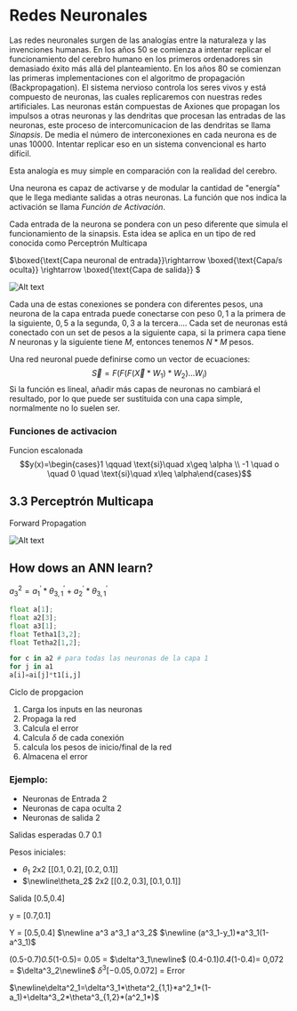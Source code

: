 # Redes Neuronales
Las redes neuronales surgen de las analogías entre la naturaleza y las invenciones humanas.
En los años 50 se comienza a intentar replicar el funcionamiento del cerebro humano en los primeros ordenadores sin demasiado éxito más allá del planteamiento.
En los años 80 se comienzan las primeras implementaciones con el algoritmo de propagación (Backpropagation).
El sistema nervioso controla los seres vivos y está compuesto de neuronas, las cuales replicaremos con nuestras redes artificiales.
Las neuronas están compuestas de Axiones que propagan los impulsos a otras neuronas y las dendritas que procesan las entradas de las neuronas, este proceso de intercomunicacion de las dendritas se llama *Sinapsis*.
De media el número de interconexiones en cada neurona es de unas 10000.
Intentar replicar eso en un sistema convencional es harto difícil.

Esta analogía es muy simple en comparación con la realidad del cerebro.

Una neurona es capaz de activarse y de modular la cantidad de "energía" que le llega mediante salidas a otras neuronas.
La función que nos indica la activación se llama *Función de Activación*.

Cada entrada de la neurona se pondera con un peso diferente que simula el funcionamiento de la sinapsis.
Esta idea se aplica en un tipo de red conocida como Perceptrón Multicapa

$\boxed{\text{Capa neuronal de entrada}}\rightarrow \boxed{\text{Capa/s oculta}} \rightarrow \boxed{\text{Capa de salida}} $

![Alt text](./Assets/neuralEsquema.png)

Cada una de estas conexiones se pondera con diferentes pesos, una neurona de la capa entrada puede conectarse con peso $0,1$ a la primera de la siguiente, $0,5$ a la segunda, $0,3$ a la tercera....
Cada set de neuronas está conectado con un set de pesos a la siguiente capa, si la primera capa tiene $N$ neuronas y la siguiente tiene $M$, entonces tenemos $N*M$ pesos.

Una red neuronal puede definirse como un vector de ecuaciones:
$$\vec{S}=F(F(F(\vec{X}*W_{1})*W_{2})\dots W_{i})$$
Si la función es lineal, añadir más capas de neuronas no cambiará el resultado, por lo que  puede ser sustituida con una capa simple, normalmente no lo suelen ser.

### Funciones de activacion

Funcion escalonada
$$y(x)=\begin{cases}1 \qquad \text{si}\quad x\geq \alpha \\ -1 \quad o \quad 0 \quad \text{si}\quad x\leq \alpha\end{cases}$$

## 3.3 Perceptrón Multicapa

Forward Propagation

![Alt text](./Assets/perceptron.png)

## How dows an ANN learn?

$a^2_3=a^{'}_1*\theta ^{'}_{3,1}+a^{'}_2*\theta^{'}_{3,1}$

```python
float a[1];
float a2[3];
float a3[1];
float Tetha1[3,2];
float Tetha2[1,2];

for c in a2 # para todas las neuronas de la capa 1
for j in a1
a[i]=ai[j]*t1[i,j]
```

Ciclo de propgacion
1. Carga los inputs en las neuronas
2. Propaga la red
3. Calcula el error
4. Calcula $\delta$ de cada conexión
5. calcula los pesos de inicio/final de la red
6. Almacena el error

### Ejemplo:

- Neuronas de Entrada 2
- Neuronas de capa oculta 2
- Neuronas de salida 2

Salidas esperadas 0.7 0.1

Pesos iniciales:
- $\theta_1$ 2x2 $[[0.1,0.2],[0.2,0.1]]$
- $\newline\theta_2$ 2x2 $[[0.2,0.3],[0.1,0.1]]$

Salida [0.5,0.4]


y = [0.7,0.1]

Y = [0.5,0.4]
$\newline a^3 a^3_1 a^3_2$
$\newline (a^3_1-y_1)*a^3_1(1-a^3_1)$

(0.5-0.7)*0.5*(1-0.5)= 0.05 = $\delta^3_1\newline$
(0.4-0.1)*0.4*(1-0.4)= 0,072 = $\delta^3_2\newline$
$\delta^3[-0.05,0.072]$ = Error

$\newline\delta^2_1=\delta^3_1*\theta^2_{1,1}*a^2_1*(1-a_1)+\delta^3_2*\theta^3_{1,2}*(a^2_1*)$